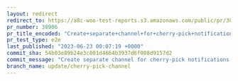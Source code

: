 ```yaml
---
layout: redirect
redirect_to: https://a8c-woo-test-reports.s3.amazonaws.com/public/pr/38906/e2e/index.html
pr_number: 38906
pr_title_encoded: "Create+separate+channel+for+cherry-pick+notifications."
pr_test_type: e2e
last_published: "2023-06-23 00:07:19 +0000"
commit_sha: 54b03e89b24e3c801d4664b3937d6f008d9157d2
commit_message: "Create separate channel for cherry-pick notifications."
branch_name: update/cherry-pick-channel
---
```

